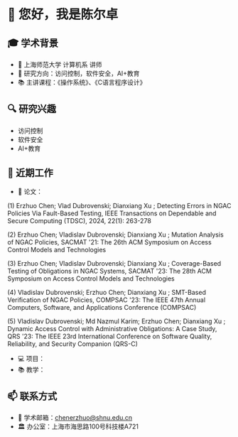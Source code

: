 # 👋 您好，我是陈尔卓

## 🎓 学术背景
- 🏫 上海师范大学 计算机系 讲师
- 🔬 研究方向：访问控制，软件安全，AI+教育
- 📚 主讲课程：《操作系统》、《C语言程序设计》

## 🔍 研究兴趣
- 访问控制
- 软件安全
- AI+教育

## 📖 近期工作
- 📄 论文：

(1) Erzhuo Chen; Vlad Dubrovenski; Dianxiang Xu ; Detecting Errors in NGAC Policies Via Fault-Based Testing, IEEE Transactions on Dependable and Secure Computing (TDSC), 2024, 22(1): 263-278 

(2) Erzhuo Chen; Vladislav Dubrovenski; Dianxiang Xu ; Mutation Analysis of NGAC Policies, SACMAT '21: The 26th ACM Symposium on Access Control Models and Technologies

(3) Erzhuo Chen; Vladislav Dubrovenski; Dianxiang Xu ; Coverage-Based Testing of Obligations in NGAC Systems, SACMAT '23: The 28th ACM Symposium on Access Control Models and Technologies

(4) Vladislav Dubrovenski; Erzhuo Chen; Dianxiang Xu ; SMT-Based Verification of NGAC Policies, COMPSAC '23: The IEEE 47th Annual Computers, Software, and Applications Conference (COMPSAC)

(5) Vladislav Dubrovenski; Md Nazmul Karim; Erzhuo Chen; Dianxiang Xu ; Dynamic Access Control with Administrative Obligations: A Case Study, QRS '23: The IEEE 23rd International Conference on Software Quality, Reliability, and Security Companion (QRS-C)
- 💻 项目：
- 📚 教学：

## 📫 联系方式
- 📧 学术邮箱：chenerzhuo@shnu.edu.cn
- 🏛️ 办公室：上海市海思路100号科技楼A721

